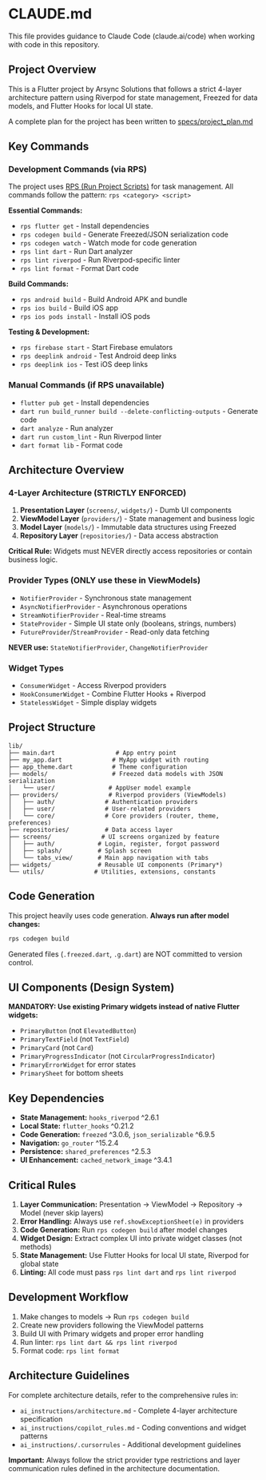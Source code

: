 # CLAUDE.md

This file provides guidance to Claude Code (claude.ai/code) when working with code in this repository.

## Project Overview

This is a Flutter project by Arsync Solutions that follows a strict 4-layer architecture pattern using Riverpod for state management, Freezed for data models, and Flutter Hooks for local UI state.

A complete plan for the project has been written to [specs/project_plan.md](specs/project_plan.md)

## Key Commands

### Development Commands (via RPS)

The project uses [RPS (Run Project Scripts)](https://pub.dev/packages/rps) for task management. All commands follow the pattern: `rps <category> <script>`

**Essential Commands:**
- `rps flutter get` - Install dependencies
- `rps codegen build` - Generate Freezed/JSON serialization code
- `rps codegen watch` - Watch mode for code generation
- `rps lint dart` - Run Dart analyzer
- `rps lint riverpod` - Run Riverpod-specific linter
- `rps lint format` - Format Dart code

**Build Commands:**
- `rps android build` - Build Android APK and bundle
- `rps ios build` - Build iOS app
- `rps ios pods install` - Install iOS pods

**Testing & Development:**
- `rps firebase start` - Start Firebase emulators
- `rps deeplink android` - Test Android deep links
- `rps deeplink ios` - Test iOS deep links

### Manual Commands (if RPS unavailable)
- `flutter pub get` - Install dependencies
- `dart run build_runner build --delete-conflicting-outputs` - Generate code
- `dart analyze` - Run analyzer
- `dart run custom_lint` - Run Riverpod linter
- `dart format lib` - Format code

## Architecture Overview

### 4-Layer Architecture (STRICTLY ENFORCED)

1. **Presentation Layer** (`screens/`, `widgets/`) - Dumb UI components
2. **ViewModel Layer** (`providers/`) - State management and business logic
3. **Model Layer** (`models/`) - Immutable data structures using Freezed
4. **Repository Layer** (`repositories/`) - Data access abstraction

**Critical Rule:** Widgets must NEVER directly access repositories or contain business logic.

### Provider Types (ONLY use these in ViewModels)

- `NotifierProvider` - Synchronous state management
- `AsyncNotifierProvider` - Asynchronous operations
- `StreamNotifierProvider` - Real-time streams
- `StateProvider` - Simple UI state only (booleans, strings, numbers)
- `FutureProvider`/`StreamProvider` - Read-only data fetching

**NEVER use:** `StateNotifierProvider`, `ChangeNotifierProvider`

### Widget Types

- `ConsumerWidget` - Access Riverpod providers
- `HookConsumerWidget` - Combine Flutter Hooks + Riverpod
- `StatelessWidget` - Simple display widgets

## Project Structure

```
lib/
├── main.dart                 # App entry point
├── my_app.dart              # MyApp widget with routing
├── app_theme.dart           # Theme configuration
├── models/                  # Freezed data models with JSON serialization
│   └── user/               # AppUser model example
├── providers/              # Riverpod providers (ViewModels)
│   ├── auth/              # Authentication providers
│   ├── user/              # User-related providers  
│   └── core/              # Core providers (router, theme, preferences)
├── repositories/          # Data access layer
├── screens/              # UI screens organized by feature
│   ├── auth/            # Login, register, forgot password
│   ├── splash/          # Splash screen
│   └── tabs_view/       # Main app navigation with tabs
├── widgets/             # Reusable UI components (Primary*)
└── utils/              # Utilities, extensions, constants
```

## Code Generation

This project heavily uses code generation. **Always run after model changes:**

```bash
rps codegen build
```

Generated files (`.freezed.dart`, `.g.dart`) are NOT committed to version control.

## UI Components (Design System)

**MANDATORY: Use existing Primary widgets instead of native Flutter widgets:**

- `PrimaryButton` (not `ElevatedButton`)
- `PrimaryTextField` (not `TextField`) 
- `PrimaryCard` (not `Card`)
- `PrimaryProgressIndicator` (not `CircularProgressIndicator`)
- `PrimaryErrorWidget` for error states
- `PrimarySheet` for bottom sheets

## Key Dependencies

- **State Management:** `hooks_riverpod` ^2.6.1
- **Local State:** `flutter_hooks` ^0.21.2  
- **Code Generation:** `freezed` ^3.0.6, `json_serializable` ^6.9.5
- **Navigation:** `go_router` ^15.2.4
- **Persistence:** `shared_preferences` ^2.5.3
- **UI Enhancement:** `cached_network_image` ^3.4.1

## Critical Rules

1. **Layer Communication:** Presentation → ViewModel → Repository → Model (never skip layers)
2. **Error Handling:** Always use `ref.showExceptionSheet(e)` in providers
3. **Code Generation:** Run `rps codegen build` after model changes
4. **Widget Design:** Extract complex UI into private widget classes (not methods)
5. **State Management:** Use Flutter Hooks for local UI state, Riverpod for global state
6. **Linting:** All code must pass `rps lint dart` and `rps lint riverpod`

## Development Workflow

1. Make changes to models → Run `rps codegen build`
2. Create new providers following the ViewModel patterns
3. Build UI with Primary widgets and proper error handling
4. Run linter: `rps lint dart && rps lint riverpod`
5. Format code: `rps lint format`

## Architecture Guidelines

For complete architecture details, refer to the comprehensive rules in:
- `ai_instructions/architecture.md` - Complete 4-layer architecture specification
- `ai_instructions/copilot_rules.md` - Coding conventions and widget patterns
- `ai_instructions/.cursorrules` - Additional development guidelines

**Important:** Always follow the strict provider type restrictions and layer communication rules defined in the architecture documentation.